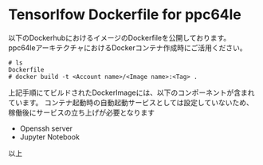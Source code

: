 # Tensorlfow Dockerfile for ppc64le

以下のDockerhubにおけるイメージのDockerfileを公開しております。
ppc64leアーキテクチャにおけるDockerコンテナ作成時にご活用ください。

```
# ls
Dockerfile
# docker build -t <Account name>/<Image name>:<Tag> .
```

上記手順にてビルドされたDockerImageには、以下のコンポーネントが含まれています。
コンテナ起動時の自動起動サービスとしては設定していないため、稼働後にサービスの立ち上げが必要となります

- Openssh server
- Jupyter Notebook

以上
